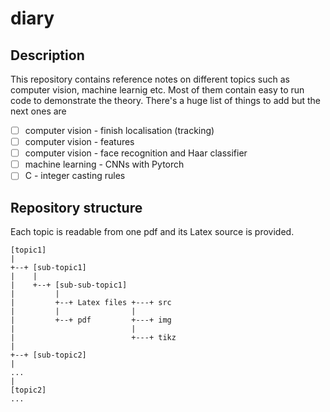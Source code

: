 # diary
## Description
This repository contains reference notes on different topics such as computer vision, machine learnig etc. Most of them contain easy to run code to demonstrate the theory. There's a huge list of things to add but the next ones are  
- [ ] computer vision - finish localisation (tracking)
- [ ] computer vision - features
- [ ] computer vision - face recognition and Haar classifier
- [ ] machine learning - CNNs with Pytorch
- [ ] C - integer casting rules

## Repository structure
Each topic is readable from one pdf and its Latex source is provided.
```
[topic1]
|
+--+ [sub-topic1]
|    |
|    +--+ [sub-sub-topic1]
|         |
|         +--+ Latex files +---+ src
|         |                |
|         +--+ pdf         +---+ img
|                          |
|                          +---+ tikz
|
+--+ [sub-topic2]
|
...
|
[topic2]
...
```
